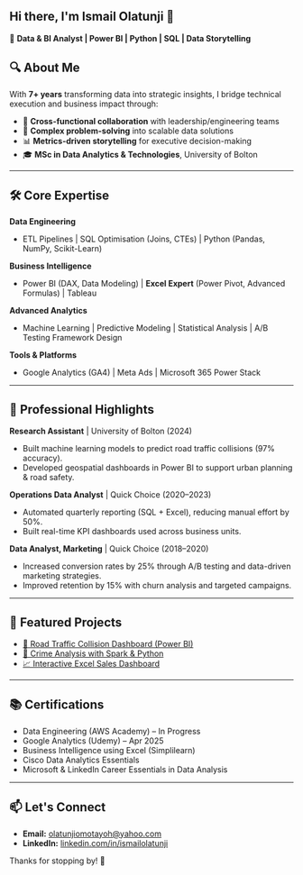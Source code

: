 ## Hi there, I'm Ismail Olatunji 👋

🎯 **Data & BI Analyst | Power BI | Python | SQL | Data Storytelling**

## 🔍 About Me

With **7+ years** transforming data into strategic insights, I bridge technical execution and business impact through:  
- 🤝 **Cross-functional collaboration** with leadership/engineering teams  
- 🧩 **Complex problem-solving** into scalable data solutions  
- 📊 **Metrics-driven storytelling** for executive decision-making
- 🎓 **MSc in Data Analytics & Technologies**, University of Bolton

---

## 🛠️  Core Expertise

**Data Engineering**  
- ETL Pipelines | SQL Optimisation (Joins, CTEs) | Python (Pandas, NumPy, Scikit-Learn)  

**Business Intelligence**  
- Power BI (DAX, Data Modeling) | **Excel Expert** (Power Pivot, Advanced Formulas) | Tableau  

**Advanced Analytics**  
- Machine Learning | Predictive Modeling | Statistical Analysis | A/B Testing Framework Design  

**Tools & Platforms**  
- Google Analytics (GA4) | Meta Ads | Microsoft 365 Power Stack

---

## 💼 Professional Highlights

**Research Assistant** | University of Bolton (2024)
- Built machine learning models to predict road traffic collisions (97% accuracy).
- Developed geospatial dashboards in Power BI to support urban planning & road safety. 

**Operations Data Analyst** | Quick Choice (2020–2023)
- Automated quarterly reporting (SQL + Excel), reducing manual effort by 50%.
- Built real-time KPI dashboards used across business units.

**Data Analyst, Marketing** | Quick Choice (2018–2020)
- Increased conversion rates by 25% through A/B testing and data-driven marketing strategies.
- Improved retention by 15% with churn analysis and targeted campaigns.

---

## 📂 Featured Projects
- [🚦 Road Traffic Collision Dashboard (Power BI)](https://bit.ly/40vz9jt)
- [🚨 Crime Analysis with Spark & Python](https://github.com/ismailolatunji/Crime-Analysis-Using-PySpark-and-Python)
- [📈 Interactive Excel Sales Dashboard](https://1drv.ms/x/c/abd1130d9666c805/EQkFObh8jaVHqCsTo60o-isBEW1fvZBIJ8MQoFEEOVxgoA?e=OSQHe8)

---

## 📚 Certifications

- Data Engineering (AWS Academy) – In Progress
- Google Analytics (Udemy) – Apr 2025
- Business Intelligence using Excel (Simplilearn)
- Cisco Data Analytics Essentials
- Microsoft & LinkedIn Career Essentials in Data Analysis

---

## 📫 Let's Connect

- **Email:** olatunjiomotayoh@yahoo.com  
- **LinkedIn:** [linkedin.com/in/ismailolatunji](http://www.linkedin.com/in/ismailolatunji) 

Thanks for stopping by! 🚀

<!--
**ismailolatunji/ismailolatunji** is a ✨ _special_ ✨ repository because its `README.md` (this file) appears on your GitHub profile.

Here are some ideas to get you started:

- 🔭 I’m currently working on ...
- 🌱 I’m currently learning ...
- 👯 I’m looking to collaborate on ...
- 🤔 I’m looking for help with ...
- 💬 Ask me about ...
- 📫 How to reach me: ...
- 😄 Pronouns: ...
- ⚡ Fun fact: ...
-->
